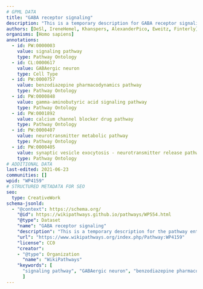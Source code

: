```yaml
---
# GPML DATA
title: "GABA receptor signaling"
description: "This is a temporary description for GABA receptor signaling"
authors: [DeSl, IreneHemel, Khanspers, AlexanderPico, Eweitz, Finterly]
organisms: [Homo sapiens]
annotations:
  - id: PW:0000003
    value: signaling pathway
    type: Pathway Ontology
  - id: CL:0000617
    value: GABAergic neuron
    type: Cell Type
  - id: PW:0000757
    value: benzodiazepine pharmacodynamics pathway
    type: Pathway Ontology
  - id: PW:0000848
    value: gamma-aminobutyric acid signaling pathway
    type: Pathway Ontology
  - id: PW:0001892
    value: calcium channel blocker drug pathway
    type: Pathway Ontology
  - id: PW:0000407
    value: neurotransmitter metabolic pathway
    type: Pathway Ontology
  - id: PW:0000405
    value: synaptic vesicle exocytosis - neurotransmitter release pathway
    type: Pathway Ontology
# ADDITIONAL DATA
last-edited: 2021-06-23
communities: []
wpid: "WP4159"
# STRUCTURED METADATA FOR SEO
seo:
  type: CreativeWork
schema-jsonld:
  - "@context": https://schema.org/
    "@id": https://wikipathways.github.io/pathways/WP554.html
    "@type": Dataset
    "name": "GABA receptor signaling"
    "description": "This is a temporary description for the pathway entitled: GABA receptor signaling"
    "url": "https://www.wikipathways.org/index.php/Pathway:WP4159"
    "license": CC0
    "creator":
    - "@type": Organization
      "name": "WikiPathways"
    "keywords": [
      "signaling pathway", "GABAergic neuron", "benzodiazepine pharmacodynamics pathway", "gamma-aminobutyric acid signaling pathway", "calcium channel blocker drug pathway", "neurotransmitter metabolic pathway", "synaptic vesicle exocytosis - neurotransmitter release pathway",
      ]
---
```

